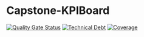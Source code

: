 # Capstone-KPIBoard
[![Quality Gate Status](https://sonarcloud.io/api/project_badges/measure?project=claudiadreifke_Capstone-KPIBoard-backend&metric=alert_status)](https://sonarcloud.io/summary/new_code?id=claudiadreifke_Capstone-KPIBoard-backend)
[![Technical Debt](https://sonarcloud.io/api/project_badges/measure?project=claudiadreifke_Capstone-KPIBoard-backend&metric=sqale_index)](https://sonarcloud.io/summary/new_code?id=claudiadreifke_Capstone-KPIBoard-backend)
[![Coverage](https://sonarcloud.io/api/project_badges/measure?project=claudiadreifke_Capstone-KPIBoard-backend&metric=coverage)](https://sonarcloud.io/summary/new_code?id=claudiadreifke_Capstone-KPIBoard-backend)
